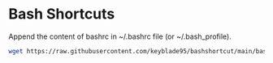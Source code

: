 # Bash Shortcuts

Append the content of bashrc in ~/.bashrc file (or ~/.bash_profile).

```bash
wget https://raw.githubusercontent.com/keyblade95/bashshortcut/main/bashrc && cat bashrc >> ~/.bashrc && rm -f bashrc
```
